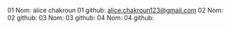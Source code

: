 01 Nom: alice chakroun
01 github: alice.chakroun123@gmail.com
02 Nom:
02 github:
03 Nom:
03 github:
04 Nom:
04 github:
